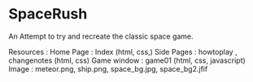 # SpaceRush
An Attempt to try and recreate the classic space game. 

Resources : 
Home Page : Index (html, css,)
Side Pages : howtoplay , changenotes (html, css)
Game window : game01 (html, css, javascript)
Image : meteor.png, ship.png, space_bg.jpg, space_bg2.jfif
